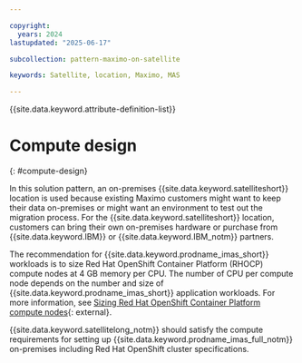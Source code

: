 ```yaml
---

copyright:
  years: 2024
lastupdated: "2025-06-17"

subcollection: pattern-maximo-on-satellite

keywords: Satellite, location, Maximo, MAS

---
```


{{site.data.keyword.attribute-definition-list}}

# Compute design
{: #compute-design}

In this solution pattern, an on-premises {{site.data.keyword.satelliteshort}} location is used because existing Maximo customers might want to keep their data on-premises or might want an environment to test out the migration process. For the {{site.data.keyword.satelliteshort}} location, customers can bring their own on-premises hardware or purchase from {{site.data.keyword.IBM}} or {{site.data.keyword.IBM_notm}} partners.

The recommendation for {{site.data.keyword.prodname_imas_short}} workloads is to size Red Hat OpenShift Container Platform (RHOCP) compute nodes at 4 GB memory per CPU. The number of CPU per compute node depends on the number and size of {{site.data.keyword.prodname_imas_short}} application workloads. For more information, see [Sizing Red Hat OpenShift Container Platform compute nodes](https://www.ibm.com/docs/en/mas-cd/continuous-delivery?topic=pi-sizing-red-hat-openshift-container-platform-compute-nodes){: external}.

{{site.data.keyword.satellitelong_notm}} should satisfy the compute requirements for setting up {{site.data.keyword.prodname_imas_full_notm}} on-premises including Red Hat OpenShift cluster specifications.
